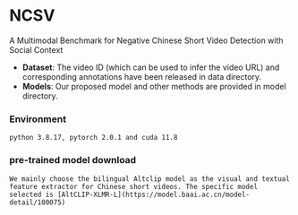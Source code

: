 # NCSV
A Multimodal Benchmark for Negative Chinese Short Video Detection with Social Context
- **Dataset**: The video ID (which can be used to infer the video URL) and corresponding annotations have been released in data directory.
- **Models**: Our proposed model and other methods are provided in model directory.
### Environment 
```
python 3.8.17, pytorch 2.0.1 and cuda 11.8
```



### pre-trained model download

```
We mainly choose the bilingual Altclip model as the visual and textual feature extractor for Chinese short videos. The specific model selected is [AltCLIP-XLMR-L](https://model.baai.ac.cn/model-detail/100075)
```
